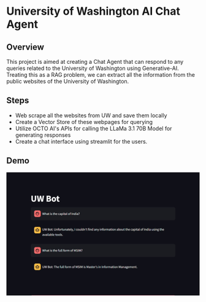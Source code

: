 # University of Washington AI Chat Agent 

## Overview

This project is aimed at creating a Chat Agent that can respond to any queries related to the University of Washington using Generative-AI. Treating this as a RAG problem, we can extract all the information from the public websites of the University of Washington.

## Steps

- Web scrape all the websites from UW and save them locally
- Create a Vector Store of these webpages for querying
- Utilize OCTO AI's APIs for calling the LLaMa 3.1 70B Model for generating responses
- Create a chat interface using streamlit for the users.

## Demo

![](output.jpg)
